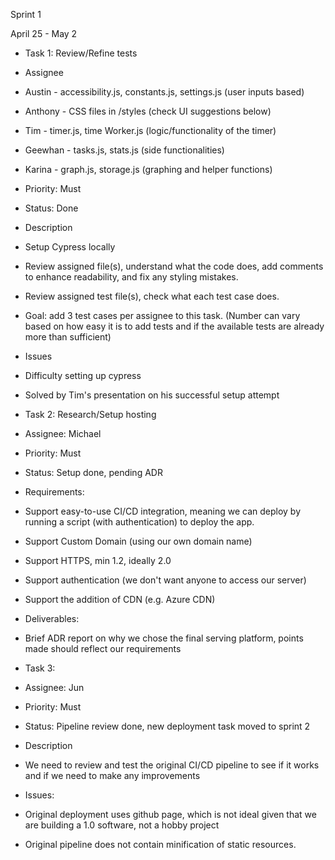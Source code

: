 Sprint 1

April 25 - May 2

-   Task 1: Review/Refine tests

-   Assignee

-   Austin - accessibility.js, constants.js, settings.js (user inputs based)

-   Anthony - CSS files in /styles (check UI suggestions below)

-   Tim - timer.js, time Worker.js (logic/functionality of the timer)

-   Geewhan - tasks.js, stats.js (side functionalities)

-   Karina - graph.js, storage.js (graphing and helper functions)

-   Priority: Must

-   Status: Done

-   Description

-   Setup Cypress locally

-   Review assigned file(s), understand what the code does, add comments to enhance readability, and fix any styling mistakes.

-   Review assigned test file(s), check what each test case does.

-   Goal: add 3 test cases per assignee to this task. (Number can vary based on how easy it is to add tests and if the available tests are already more than sufficient)

-   Issues

-   Difficulty setting up cypress

-   Solved by Tim's presentation on his successful setup attempt

-   Task 2: Research/Setup hosting

-   Assignee: Michael

-   Priority: Must

-   Status: Setup done, pending ADR

-   Requirements:

-   Support easy-to-use CI/CD integration, meaning we can deploy by running a script (with authentication) to deploy the app.

-   Support Custom Domain (using our own domain name)

-   Support HTTPS, min 1.2, ideally 2.0

-   Support authentication (we don't want anyone to access our server)

-   Support the addition of CDN (e.g. Azure CDN)

-   Deliverables:

-   Brief ADR report on why we chose the final serving platform, points made should reflect our requirements

-   Task 3:

-   Assignee: Jun

-   Priority: Must

-   Status: Pipeline review done, new deployment task moved to sprint 2

-   Description

-   We need to review and test the original CI/CD pipeline to see if it works and if we need to make any improvements

-   Issues:

-   Original deployment uses github page, which is not ideal given that we are building a 1.0 software, not a hobby project

-   Original pipeline does not contain minification of static resources.